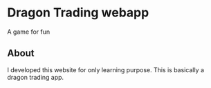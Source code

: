 # Dragon Trading webapp
A game for fun

## About
I developed this website for only learning purpose. 
This is basically a dragon trading app.
